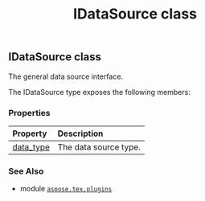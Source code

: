 ﻿---
title: IDataSource class
second_title: Aspose.TeX for Python via .NET API References
description: 
type: docs
weight: 40
url: /python-net/aspose.tex.plugins/idatasource/
is_root: false
---

## IDataSource class

The general data source interface.



The IDataSource type exposes the following members:

### Properties
| Property | Description |
| :- | :- |
| [data_type](/tex/python-net/aspose.tex.plugins/idatasource/data_type) | The data source type. |



### See Also
* module [`aspose.tex.plugins`](..)
